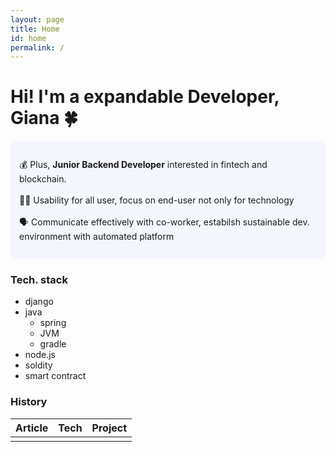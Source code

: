 ```yaml
---
layout: page
title: Home
id: home
permalink: /
---
```


# Hi! I'm a expandable Developer, Giana 🍀

<p style="padding: 2em 1em; background: #f5f7ff; border-radius: 4px;">
  💰 Plus, <span style="font-weight: bold">Junior Backend Developer</span> interested in fintech and blockchain.
  <br><br>
  👩‍🦯 Usability for all user, focus on end-user not only for technology
  <br><br>
  🗣 Communicate effectively with co-worker, estabilsh sustainable dev. environment with automated platform 
</p>

### Tech. stack
- django
- java
  - spring
  - JVM
  - gradle
- node.js
- soldity
- smart contract

### History
| Article | Tech | Project |
| --- | --- | --- |
|         |      |         |

<style>
  .wrapper {
    max-width: 46em;
  }
</style>
